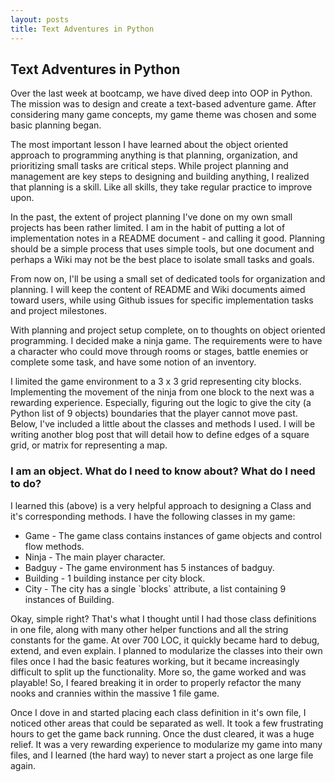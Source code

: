 ```yaml
---
layout: posts
title: Text Adventures in Python
---
```


<article class="home-article">
<h1>Text Adventures in Python</h1>

<p>Over the last week at bootcamp, we have dived deep into OOP in Python.
The mission was to design and create a text-based adventure game. After considering many
game concepts, my game theme was chosen and some basic planning began.</p>

<p>The most important lesson I have learned about the object oriented approach to programming
anything is that planning, organization, and prioritizing small tasks are critical steps.
While project planning and management are key steps to designing and building anything,
I realized that planning is a skill. Like all skills, they take regular practice to improve upon.</p>

<p>In the past, the extent of project planning I've done on my own small projects has
been rather limited. I am in the habit of putting a lot of implementation notes in a README document -
and calling it good. Planning should be a simple process that uses simple tools, but one document and
perhaps a Wiki may not be the best place to isolate small tasks and goals.</p>

<p>From now on, I'll be using a small set of dedicated tools for organization and planning.
I will keep the content of README and Wiki documents aimed toward users, while using Github issues
for specific implementation tasks and project milestones.</p>

<p>With planning and project setup complete, on to thoughts on object oriented programming.
I decided make a ninja game. The requirements were to have a character who could move through
rooms or stages, battle enemies or complete some task, and have some notion
of an inventory.</p>

<p>I limited the game environment to a 3 x 3 grid representing city blocks. Implementing the movement
of the ninja from one block to the next was a rewarding experience. Especially, figuring out the logic
to give the city (a Python list of 9 objects) boundaries that the player cannot move past. Below, I've included a little about the classes and methods I used. I will be writing another blog post that will detail how to define edges of a square grid, or matrix for representing a map.</p>

<h3>I am an object. What do I need to know about? What do I need to do?</h3>

<p>I learned this (above) is a very helpful approach to designing a Class and it's corresponding methods. I have the following classes in my game:</p>

<ul>
  <li>Game - The game class contains instances of game objects and control flow methods.</li>
  <li>Ninja - The main player character.</li>
  <li>Badguy - The game environment has 5 instances of badguy.</li>
  <li>Building - 1 building instance per city block.</li>
  <li>City - The city has a single `blocks` attribute, a list containing 9 instances of Building.</li>
</ul>

<p>Okay, simple right? That's what I thought until I had those class definitions in one file, along with many
other helper functions and all the string constants for the game. At over 700 LOC, it quickly became hard to debug,
extend, and even explain. I planned to modularize the classes into their own files once I had the basic features working,
but it became increasingly difficult to split up the functionality. More so, the game worked and was playable!
So, I feared breaking it in order to properly refactor the many nooks and crannies within the massive 1 file game.
</p>

<p>Once I dove in and started placing each class definition in it's own file, I noticed other areas that could be separated as well.
It took a few frustrating hours to get the game back running. Once the dust cleared, it was a huge relief. It was a very rewarding
experience to modularize my game into many files, and I learned (the hard way) to never start a project as one large file again.</p>

</article>